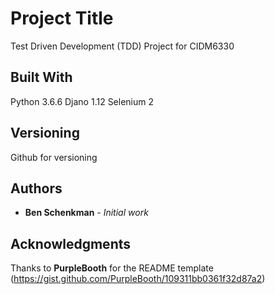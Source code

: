 # Project Title

Test Driven Development (TDD) Project for CIDM6330

## Built With

Python 3.6.6
Djano 1.12
Selenium 2

## Versioning

Github for versioning

## Authors

* **Ben Schenkman** - *Initial work*

## Acknowledgments

Thanks to **PurpleBooth** for the README template (https://gist.github.com/PurpleBooth/109311bb0361f32d87a2)